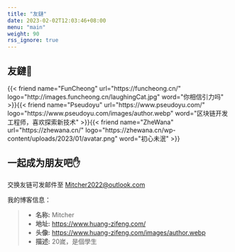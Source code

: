 ```yaml
---
title: "友鏈"
date: 2023-02-02T12:03:46+08:00
menu: "main"
weight: 90
rss_ignore: true
---
```


## 友鏈🔗 

<div class="flink" id="article-container">
<div class="friend-list-div" >
{{< friend name="FunCheong" url="https://funcheong.cn/" logo="http://images.funcheong.cn/laughingCat.jpg" word="你相信引力吗" >}}{{< friend name="Pseudoyu" url="https://www.pseudoyu.com/" logo="https://www.pseudoyu.com/images/author.webp" word="区块链开发工程师，喜欢探索新技术" >}}{{< friend name="ZheWana" url="https://zhewana.cn/" logo="https://zhewana.cn/wp-content/uploads/2023/01/avatar.png" word="初心未泯" >}}
</div>
</div>

## 一起成为朋友吧✋  

交换友链可发邮件至 Mitcher2022@outlook.com

我的博客信息：

> - **名称:** Mitcher
> - **地址:** https://www.huang-zifeng.com/
> - **头像:** https://www.huang-zifeng.com/images/author.webp
> - **描述:** 20嵗，是個學生
